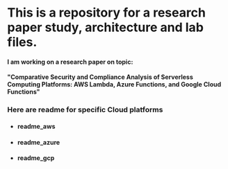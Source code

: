 # This is a repository for a research paper study, architecture and lab files.

#### I am working on a research paper on topic:
<b>"Comparative Security and Compliance Analysis of Serverless Computing Platforms: AWS Lambda, Azure Functions, and Google Cloud Functions" </b>

### Here are readme for specific Cloud platforms 
* ####  readme_aws
* #### readme_azure
* #### readme_gcp